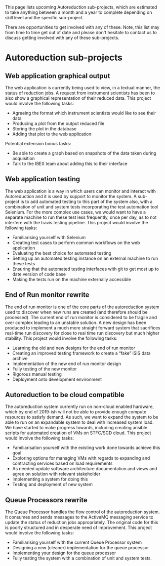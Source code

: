 This page lists upcoming Autoreduction sub-projects, which are estimated to take anything between a month and a year to complete depending on skill level and the specific sub-project.

There are opportunities to get involved with any of these. Note, this list may from time to time get out of date and please don't hesitate to contact us to discuss getting involved with any of these sub-projects.

# Autoreduction sub-projects
## Web application graphical output
The web application is currently being used to view, in a textual manner, the status of reduction jobs. A request from instrument scientists has been to also show a graphical representation of their reduced data.
This project would involve the following tasks:
* Agreeing the format which instrument scientists would like to see their data
* Producing a plot from the output reduced file
* Storing the plot in the database
* Adding that plot to the web application

Potential extension bonus tasks:
* Be able to create a graph based on snapshots of the data taken during acquisition
* Talk to the IBEX team about adding this to their interface

## Web application testing
The web application is a way in which users can monitor and interact with Autoreduction and it is used by support to monitor the system. A sub-project is to add automated testing to this part of the system also, with a combination of unit and system tests incorporating the test automation tool Selenium. For the more complex use cases, we would want to have a separate machine to run these test less frequently, once per day, as to not interfere with the travis testing pipeline. 
This project would involve the following tasks:
* Familiarising yourself with Selenium
* Creating test cases to perform common workflows on the web application
* Evaluating the best choice for automated testing
* Setting up an automated testing instance on an external machine to run these tests
*	Ensuring that the automated testing interfaces with git to get most up to date version of code base
* Making the tests run on the machine externally accessible

## End of Run monitor rewrite
The end of run monitor is one of the core parts of the autoreduction system used to discover when new runs are created (and therefore should be processed). The current end of run monitor is considered to be fragile and over complex leading to an unstable solution. A new design has been produced to implement a much more straight forward system that sacrifices real-time run discovery for close to real time run discovery but much higher stability. 
This project would involve the following tasks:
* Learning the old and new designs for the end of run monitor
* Creating an improved testing framework to create a “fake” ISIS data archive
* Implementation of the new end of run monitor design
* Fully testing of the new monitor
* Rigorous manual testing
* Deployment onto development environment

## Autoreduction to be cloud compatible
The autoreduction system currently run on non-cloud enabled hardware, which by end of 2019-ish will not be able to provide enough compute resources to satisfy demand. As such, we want to expand the system to be able to run on an expandable system to deal with increased system load. We have started to make progress towards, including creating ansible scripts for automated creation of VMs on STFC/SCD cloud.
This project would involve the following tasks:
* Familiarisation yourself with the existing work done towards achieve this goal
* Exploring options for managing VMs with regards to expanding and contracting services based on load requirements
* As needed update software architecture documentation and views and agree on solution with relevant stakeholder  
* Implementing a system for doing this
* Testing and deployment of new system

## Queue Processors rewrite
The Queue Processor handles the flow control of the autoreduction system. It consumes and sends messages to the ActiveMQ messaging service to update the status of reduction jobs appropriately. The original code for this is poorly structured and in desperate need of improvement.
This project would involve the following tasks:
* Familiarising yourself with the current Queue Processor system
* Designing a new (cleaner) implementation for the queue processor
* Implementing your design for the queue processor
* Fully testing the system with a combination of unit and system tests.


